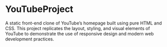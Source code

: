 # YouTubeProject
A static front-end clone of YouTube’s homepage built using pure HTML and CSS. This project replicates the layout, styling, and visual elements of YouTube to demonstrate the use of responsive design and modern web development practices.
